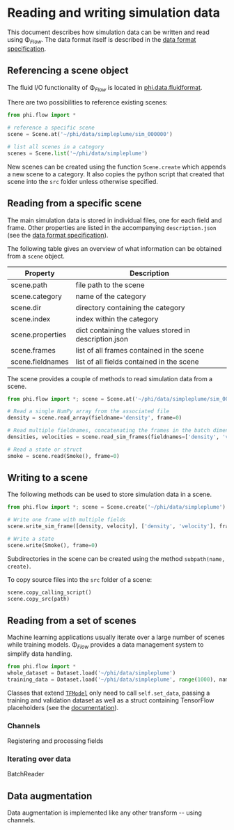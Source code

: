 # Reading and writing simulation data

This document describes how simulation data can be written and read using Φ<sub>*Flow*</sub>.
The data format itself is described in the [data format specification](sceneformat.md).


## Referencing a scene object

The fluid I/O functionality of Φ<sub>*Flow*</sub> is located in [phi.data.fluidformat](../phi/data/fluidformat.py).

There are two possibilities to reference existing scenes:

```python
from phi.flow import *

# reference a specific scene
scene = Scene.at('~/phi/data/simpleplume/sim_000000')

# list all scenes in a category
scenes = Scene.list('~/phi/data/simpleplume')
```

New scenes can be created using the function `Scene.create` which appends a new scene to a category.
It also copies the python script that created that scene into the `src` folder unless otherwise specified.



## Reading from a specific scene

The main simulation data is stored in individual files, one for each field and frame.
Other properties are listed in the accompanying `description.json` (see the [data format specification](sceneformat.md)).

The following table gives an overview of what information can be obtained from a `scene` object.

| Property  | Description  |
|---|---|
| scene.path  | file path to the scene  |
| scene.category  | name of the category  |
| scene.dir  | directory containing the category  |
| scene.index  | index within the category  |
|  scene.properties | dict containing the values stored in description.json  |
| scene.frames  | list of all frames contained in the scene  |
| scene.fieldnames  | list of all fields contained in the scene  |

The scene provides a couple of methods to read simulation data from a scene.
```python
from phi.flow import *; scene = Scene.at('~/phi/data/simpleplume/sim_000000')

# Read a single NumPy array from the associated file
density = scene.read_array(fieldname='density', frame=0)  

# Read multiple fieldnames, concatenating the frames in the batch dimension
densities, velocities = scene.read_sim_frames(fieldnames=['density', 'velocity'], frames=range(16))

# Read a state or struct
smoke = scene.read(Smoke(), frame=0)
```


## Writing to a scene

The following methods can be used to store simulation data in a scene.

```python
from phi.flow import *; scene = Scene.create('~/phi/data/simpleplume')

# Write one frame with multiple fields
scene.write_sim_frame([density, velocity], ['density', 'velocity'], frame=0)

# Write a state
scene.write(Smoke(), frame=0)
```


Subdirectories in the scene can be created using the method `subpath(name, create)`.

To copy source files into the `src` folder of a scene:
```python
scene.copy_calling_script()
scene.copy_src(path)
```


## Reading from a set of scenes

Machine learning applications usually iterate over a large number of scenes while training models.
Φ<sub>*Flow*</sub> provides a data management system to simplify data handling.

```python
from phi.flow import *
whole_dataset = Dataset.load('~/phi/data/simpleplume')
training_data = Dataset.load('~/phi/data/simpleplume', range(1000), name='train')
```

Classes that extend [`TFModel`](../phi/tf/model.py) only need to call `self.set_data`, passing a training and validation dataset as well as a struct containing TensorFlow placeholders (see the [documentation](tfmodel.md)).

### Channels

Registering and processing fields

### Iterating over data

BatchReader

## Data augmentation

Data augmentation is implemented like any other transform -- using channels.